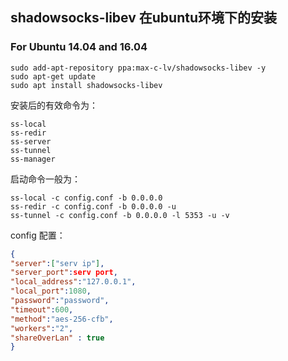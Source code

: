 ## shadowsocks-libev 在ubuntu环境下的安装

### For Ubuntu 14.04 and 16.04
```shell
sudo add-apt-repository ppa:max-c-lv/shadowsocks-libev -y
sudo apt-get update
sudo apt install shadowsocks-libev
```

安装后的有效命令为：
```shell
ss-local
ss-redir
ss-server
ss-tunnel
ss-manager
```

启动命令一般为：
```
ss-local -c config.conf -b 0.0.0.0
ss-redir -c config.conf -b 0.0.0.0 -u
ss-tunnel -c config.conf -b 0.0.0.0 -l 5353 -u -v
```

config 配置：
```json
{
"server":["serv ip"],
"server_port":serv port,
"local_address":"127.0.0.1",
"local_port":1080,
"password":"password",
"timeout":600,
"method":"aes-256-cfb",
"workers":"2",
"shareOverLan" : true
}
```
